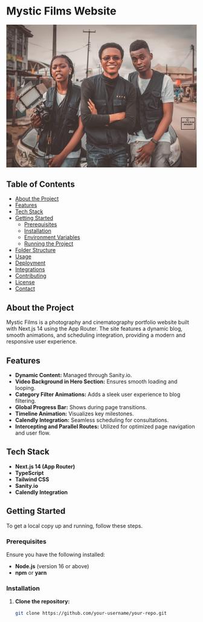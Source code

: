 # Mystic Films Website

![Logo](./public/mystic-story.jpg)

## Table of Contents

- [About the Project](#about-the-project)
- [Features](#features)
- [Tech Stack](#tech-stack)
- [Getting Started](#getting-started)
  - [Prerequisites](#prerequisites)
  - [Installation](#installation)
  - [Environment Variables](#environment-variables)
  - [Running the Project](#running-the-project)
- [Folder Structure](#folder-structure)
- [Usage](#usage)
- [Deployment](#deployment)
- [Integrations](#integrations)
- [Contributing](#contributing)
- [License](#license)
- [Contact](#contact)

## About the Project

Mystic Films is a photography and cinematography portfolio website built with Next.js 14 using the App Router. The site features a dynamic blog, smooth animations, and scheduling integration, providing a modern and responsive user experience.

## Features

- **Dynamic Content:** Managed through Sanity.io.
- **Video Background in Hero Section:** Ensures smooth loading and looping.
- **Category Filter Animations:** Adds a sleek user experience to blog filtering.
- **Global Progress Bar:** Shows during page transitions.
- **Timeline Animation:** Visualizes key milestones.
- **Calendly Integration:** Seamless scheduling for consultations.
- **Intercepting and Parallel Routes:** Utilized for optimized page navigation and user flow.

## Tech Stack

- **Next.js 14 (App Router)**
- **TypeScript**
- **Tailwind CSS**
- **Sanity.io**
- **Calendly Integration**

## Getting Started

To get a local copy up and running, follow these steps.

### Prerequisites

Ensure you have the following installed:

- **Node.js** (version 16 or above)
- **npm** or **yarn**

### Installation

1. **Clone the repository:**

   ```bash
   git clone https://github.com/your-username/your-repo.git

